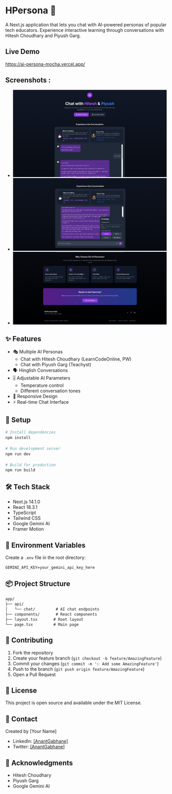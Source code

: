 # HPersona 🤖

A Next.js application that lets you chat with AI-powered personas of popular tech educators. Experience interactive learning through conversations with Hitesh Choudhary and Piyush Garg.

## Live Demo
https://ai-persona-mocha.vercel.app/

## Screenshots :
- ![alt text](image.png)
- ![alt text](image-2.png)
- ![alt text](image-1.png)
## ✨ Features

- 🎭 Multiple AI Personas
  - Chat with Hitesh Choudhary (LearnCodeOnline, PW)
  - Chat with Piyush Garg (Teachyst)
- 🗣️ Hinglish Conversations
- 🎚️ Adjustable AI Parameters
  - Temperature control
  - Different conversation tones
- 💅 Responsive Design
- ⚡ Real-time Chat Interface

## 🚀 Setup

```bash
# Install dependencies
npm install

# Run development server
npm run dev

# Build for production
npm run build
```

## 🛠️ Tech Stack

- Next.js 14.1.0
- React 18.3.1
- TypeScript
- Tailwind CSS
- Google Gemini AI
- Framer Motion

## 🔑 Environment Variables

Create a `.env` file in the root directory:

```env
GEMINI_API_KEY=your_gemini_api_key_here
```

## 📦 Project Structure

```
app/
├── api/
│   └── chat/         # AI chat endpoints
├── components/       # React components
├── layout.tsx       # Root layout
└── page.tsx         # Main page
```

## 🤝 Contributing

1. Fork the repository
2. Create your feature branch (`git checkout -b feature/AmazingFeature`)
3. Commit your changes (`git commit -m '✨ Add some AmazingFeature'`)
4. Push to the branch (`git push origin feature/AmazingFeature`)
5. Open a Pull Request

## 📝 License

This project is open source and available under the MIT License.

## 👤 Contact

Created by [Your Name]
- LinkedIn: [\[AnantGabhane\]](https://www.linkedin.com/in/anantgabhane/)
- Twitter: [\[AnantGabhane\]](https://x.com/AnantGabhane)

## 🙏 Acknowledgments

- Hitesh Choudhary
- Piyush Garg
- Google Gemini AI
